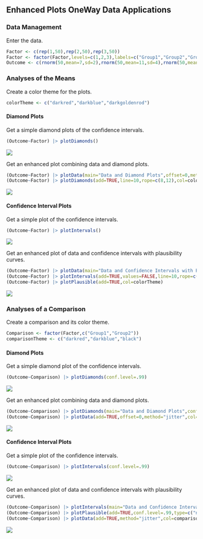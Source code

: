
## Enhanced Plots OneWay Data Applications

### Data Management

Enter the data.

```r
Factor <- c(rep(1,50),rep(2,50),rep(3,50))
Factor <- factor(Factor,levels=c(1,2,3),labels=c("Group1","Group2","Group3"))
Outcome <- c(rnorm(50,mean=7,sd=2),rnorm(50,mean=11,sd=4),rnorm(50,mean=12,sd=4))
```

### Analyses of the Means

Create a color theme for the plots.

```r
colorTheme <- c("darkred","darkblue","darkgoldenrod")
```

#### Diamond Plots

Get a simple diamond plots of the confidence intervals.

```r
(Outcome~Factor) |> plotDiamonds()
```

![](figures/OneWay-DiamondA-1.png)<!-- -->

Get an enhanced plot combining data and diamond plots.

```r
(Outcome~Factor) |> plotData(main="Data and Diamond Plots",offset=0,method="jitter",col=colorTheme)
(Outcome~Factor) |> plotDiamonds(add=TRUE,line=10,rope=c(8,12),col=colorTheme)
```

![](figures/OneWay-DiamondB-1.png)<!-- -->

#### Confidence Interval Plots

Get a simple plot of the confidence intervals.

```r
(Outcome~Factor) |> plotIntervals()
```

![](figures/OneWay-ConfidenceA-1.png)<!-- -->

Get an enhanced plot of data and confidence intervals with plausibility curves.

```r
(Outcome~Factor) |> plotData(main="Data and Confidence Intervals with Plausibility Curves",offset=-.15,method="jitter",col=colorTheme)
(Outcome~Factor) |> plotIntervals(add=TRUE,values=FALSE,line=10,rope=c(8,12),col=colorTheme)
(Outcome~Factor) |> plotPlausible(add=TRUE,col=colorTheme)
```

![](figures/OneWay-ConfidenceB-1.png)<!-- -->

### Analyses of a Comparison

Create a comparison and its color theme.

```r
Comparison <- factor(Factor,c("Group1","Group2"))
comparisonTheme <- c("darkred","darkblue","black")
```

#### Diamond Plots

Get a simple diamond plot of the confidence intervals.

```r
(Outcome~Comparison) |> plotDiamonds(conf.level=.99)
```

![](figures/OneWay-DiamondC-1.png)<!-- -->

Get an enhanced plot combining data and diamond plots.

```r
(Outcome~Comparison) |> plotDiamonds(main="Data and Diamond Plots",conf.level=.99,ylim=c(-5,25),rope=c(-2,2),col=comparisonTheme)
(Outcome~Comparison) |> plotData(add=TRUE,offset=0,method="jitter",col=comparisonTheme)
```

![](figures/OneWay-DiamondD-1.png)<!-- -->

#### Confidence Interval Plots

Get a simple plot of the confidence intervals.

```r
(Outcome~Comparison) |> plotIntervals(conf.level=.99)
```

![](figures/OneWay-ConfidenceC-1.png)<!-- -->

Get an enhanced plot of data and confidence intervals with plausibility curves.

```r
(Outcome~Comparison) |> plotIntervals(main="Data and Confidence Intervals with Plausibility Curves",conf.level=.99,ylim=c(-5,25),values=FALSE,rope=c(-2,2),col=comparisonTheme)
(Outcome~Comparison) |> plotPlausible(add=TRUE,conf.level=.99,type=c("none","none","right"),col=comparisonTheme)
(Outcome~Comparison) |> plotData(add=TRUE,method="jitter",col=comparisonTheme)
```

![](figures/OneWay-ConfidenceD-1.png)<!-- -->
